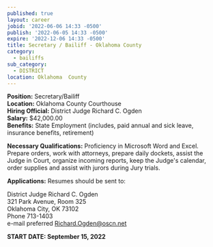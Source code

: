 ```yaml
---
published: true
layout: career
jobid: '2022-06-06 14:33 -0500'
publish: '2022-06-05 14:33 -0500'
expire: '2022-12-06 14:33 -0500'
title: Secretary / Bailiff - Oklahoma County
category:
  - bailiffs
sub_category:
  - DISTRICT
location: Oklahoma  County
---
```

**Position:** Secretary/Bailiff  
**Location:** Oklahoma County Courthouse  
**Hiring Official:** District Judge Richard C. Ogden  
**Salary:** $42,000.00  
**Benefits:** State Employment (includes, paid annual and sick leave, insurance benefits, retirement)  

**Necessary Qualifications:** Proficiency in Microsoft Word and Excel.  Prepare orders, work with attorneys, prepare daily dockets, assist the Judge in Court, organize incoming reports, keep the Judge's calendar, order supplies and assist with jurors during Jury trials.   
				

**Applications:** Resumes should be sent to:  

District Judge Richard C. Ogden  
321 Park Avenue, Room 325  
Oklahoma City, OK  73102  
Phone 713-1403  
e-mail preferred [Richard.Ogden@oscn.net](Richard.Ogden@oscn.net)  

**START DATE: September 15, 2022**

